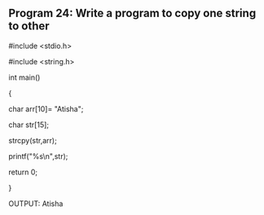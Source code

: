 ## Program 24: Write a program to copy one string to other
#include <stdio.h>

#include <string.h>

int main()

{

char arr[10]= "Atisha";

char str[15];

strcpy(str,arr);

printf("%s\n",str);

return 0;

}

OUTPUT: Atisha


